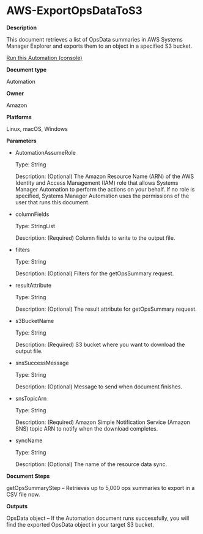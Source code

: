 # AWS\-ExportOpsDataToS3<a name="automation-aws-exportopsdatatos3"></a>

**Description**

This document retrieves a list of OpsData summaries in AWS Systems Manager Explorer and exports them to an object in a specified S3 bucket\.

[Run this Automation \(console\)](https://console.aws.amazon.com/systems-manager/automation/execute/AWS-ExportOpsDataToS3)

**Document type**

Automation

**Owner**

Amazon

**Platforms**

Linux, macOS, Windows

**Parameters**
+ AutomationAssumeRole

  Type: String

  Description: \(Optional\) The Amazon Resource Name \(ARN\) of the AWS Identity and Access Management \(IAM\) role that allows Systems Manager Automation to perform the actions on your behalf\. If no role is specified, Systems Manager Automation uses the permissions of the user that runs this document\.
+ columnFields

  Type: StringList

  Description: \(Required\) Column fields to write to the output file\.
+ filters

  Type: String

  Description: \(Optional\) Filters for the getOpsSummary request\.
+ resultAttribute

  Type: String

  Description: \(Optional\) The result attribute for getOpsSummary request\.
+ s3BucketName

  Type: String

  Description: \(Required\) S3 bucket where you want to download the output file\.
+ snsSuccessMessage

  Type: String

  Description: \(Optional\) Message to send when document finishes\.
+ snsTopicArn

  Type: String

  Description: \(Required\) Amazon Simple Notification Service \(Amazon SNS\) topic ARN to notify when the download completes\.
+ syncName

  Type: String

  Description: \(Optional\) The name of the resource data sync\.

**Document Steps**

getOpsSummaryStep – Retrieves up to 5,000 ops summaries to export in a CSV file now\.

**Outputs**

OpsData object – If the Automation document runs successfully, you will find the exported OpsData object in your target S3 bucket\.